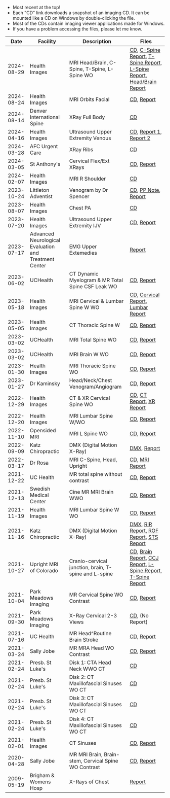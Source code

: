 - Most recent at the top!
- Each "CD" link downloads a snapshot of an imaging CD. It can be mounted like a CD on Windows by double-clicking the file.
- Most of the CDs contain imaging viewer applications made for Windows.
- If you have a problem accessing the files, please let me know.

| Date | Facility | Description | Files |
| ----- | ----- | ----- | ----- |
| 2024-08-29 | Health Images | MRI Head/Brain, C-Spine, T-Spine, L-Spine WO | [CD](https://pub-3175570f88a54b56a83f7f2d85dcb18a.r2.dev/2024-08-29%20Health%20Images%20%E2%80%94%20MRI%20of%20head-brain%2C%20c-spine%2C%20t-spine%2C%20l-spine%20WO.iso), [C-Spine Report](https://pub-3175570f88a54b56a83f7f2d85dcb18a.r2.dev/2024-08-29%20Health%20Images%20%E2%80%94%20MRI%20Cervical%20Report.pdf), [T-Spine Report](https://pub-3175570f88a54b56a83f7f2d85dcb18a.r2.dev/2024-08-29%20Health%20Images%20%E2%80%94%20MRI%20Thoracic%20Report.pdf), [L-Spine Report](https://pub-3175570f88a54b56a83f7f2d85dcb18a.r2.dev/2024-08-29%20Health%20Images%20%E2%80%94%20%20MRI%20Lumbar%20Report.pdf), [Head/Brain Report](https://pub-3175570f88a54b56a83f7f2d85dcb18a.r2.dev/2024-08-29%20Health%20Images%20%E2%80%94%20MRI%20Head%3ABrain%20WO%20Report.pdf) |
| 2024-08-24 | Health Images | MRI Orbits Facial | [CD](https://pub-3175570f88a54b56a83f7f2d85dcb18a.r2.dev/2024-08-24%20Health%20Images%20-%20MRI%20orbits%20%3A%20facial.iso), [Report](https://pub-3175570f88a54b56a83f7f2d85dcb18a.r2.dev/2024-08-24%20Health%20Images%20-%20MRI%20orbits%20%3A%20facial%20Report.pdf) |
| 2024-08-14 | Denver International Spine | XRay Full Body | [CD](https://pub-3175570f88a54b56a83f7f2d85dcb18a.r2.dev/2024-08-14%20Denver%20International%20Spine%20%E2%80%94%20XRay%20Full%20Body.iso) |
| 2024-04-16 | Health Images | Ultrasound Upper Extremity Venous | [CD](https://pub-3175570f88a54b56a83f7f2d85dcb18a.r2.dev/2024-04-16%20Health%20Images%20%E2%80%94%20Ultrasound%20Upper%20Extremety%20Venous.iso), [Report 1](https://pub-3175570f88a54b56a83f7f2d85dcb18a.r2.dev/2024-04-16%20Health%20Images%20%E2%80%94%20Ultrasound%20Upper%20Extremety%20Venous%20Report%201.pdf), [Report 2](https://pub-3175570f88a54b56a83f7f2d85dcb18a.r2.dev/2024-04-16%20Health%20Images%20%E2%80%94%20Ultrasound%20Upper%20Extremety%20Venous%20Report%202.pdf) |
| 2024-03-28 | AFC Urgent Care | XRay Ribs | [CD](https://pub-3175570f88a54b56a83f7f2d85dcb18a.r2.dev/2024-03-28%20AFC%20Urgent%20Care%20%E2%80%94%20XRay%20L%20Ribs.iso) |
| 2024-03-05 | St Anthony's | Cervical Flex/Ext XRays | [CD](https://pub-e1ff17b366054aa69805a58c62f790fd.r2.dev/2024-03-05%20St%20Anthony%20-%20Cervical%20XRAY%20Flex%3AExt.iso), [Report](https://pub-e1ff17b366054aa69805a58c62f790fd.r2.dev/2024-03-05%20St%20Anthony%20-%20Cervical%20XRAY%20Flex%3AExt.pdf) |
| 2024-02-07 | Health Images | MRI R Shoulder | [CD](https://pub-3175570f88a54b56a83f7f2d85dcb18a.r2.dev/2024-02-07%20Health%20Images%20-%20MRI%20R%20Shoulder.iso) |
| 2023-10-24 | Littleton Adventist | Venogram by Dr Spencer | [CD](https://pub-e1ff17b366054aa69805a58c62f790fd.r2.dev/2023-10-24%20Littleton%20Adventist%20-%20Spencer%20Venogram.iso), [PP Note](https://pub-e1ff17b366054aa69805a58c62f790fd.r2.dev/2023-10-24%20Littleon%20Adventist%20-%20Spencer%20Post-Procedure%20Note.pdf), [Report](https://pub-e1ff17b366054aa69805a58c62f790fd.r2.dev/2023-10-24%20Littleon%20Adventist%20-%20Spencer%20Report.pdf) |
| 2023-08-07 | Health Images | Chest PA | [CD](https://pub-3175570f88a54b56a83f7f2d85dcb18a.r2.dev/2023-08-07%20Health%20Images%20-%20CHEST%20PA.iso) |
| 2023-07-20 | Health Images | Ultrasound Upper Extremity IJV | [CD](https://pub-e1ff17b366054aa69805a58c62f790fd.r2.dev/2023-07-20%20Health%20Images%20-%20Ultrasound%20Upper%20Extremity%20IJV.iso), [Report](https://pub-e1ff17b366054aa69805a58c62f790fd.r2.dev/2023-07-20%20Health%20Images%20-%20Ultrasound%20Upper%20Extremity%20IJV%20Results.jpg) |
| 2023-07-17 | Advanced Neurological Evaluation and Treatment Center | EMG Upper Extemedies | [Report](https://pub-3175570f88a54b56a83f7f2d85dcb18a.r2.dev/2023-07-17%20Advanced%20Neurological%20Evaluation%20and%20Treatment%20Center%20-%20EMG%20Upper%20Extremeties.pdf) |
| 2023-06-02 | UCHealth | CT Dynamic Myelogram & MR Total Spine CSF Leak WO | [CD](https://pub-e1ff17b366054aa69805a58c62f790fd.r2.dev/2023-06-02%20UCHealth%20-%20CT%20Dynamic%20Myelogram%20%26%20MR%20Total%20Spine%20CSF%20Leak%20WO.iso), [Report](https://pub-e1ff17b366054aa69805a58c62f790fd.r2.dev/2023-06-02%20UCHealth%20-%20CT%20Dynamic%20Myelogram%20%26%20MR%20Total%20Spine%20CSF%20Leak%20WO%20Report.pdf) |
| 2023-05-18 | Health Images | MRI Cervical & Lumbar Spine W WO | [CD](https://pub-47b4fe43e32540f39efc5af24ade8af7.r2.dev/2023-05-18%20Health%20Images%20-%20MRI%20CERVICAL%20&%20LUMBAR%20SPINE%20W%20:%20WO%20.iso), [Cervical Report](https://pub-47b4fe43e32540f39efc5af24ade8af7.r2.dev/2023-05-18%20Health%20Images%20-%20MRI%20CERVICAL%20SPINE%20W%20WO%20Report.pdf), [Lumbar Report](https://pub-47b4fe43e32540f39efc5af24ade8af7.r2.dev/2023-05-18%20Health%20Images%20-%20MRI%20LUMBAR%20SPINE%20W%20WO%20Report.pdf) |
| 2023-05-05 | Health Images | CT Thoracic Spine W | [CD](https://pub-3175570f88a54b56a83f7f2d85dcb18a.r2.dev/2023-05-05%20Health%20Images%20-%20CT%20Abdomen%20%26%20Thoracic%20Spine%20W.iso), [Report](https://pub-3175570f88a54b56a83f7f2d85dcb18a.r2.dev/2023-05-05%20Health%20Images%20-%20CT%20Abdomen%20%26%20Thoracic%20Spine%20W.pdf) |
| 2023-03-02 | UCHealth | MRI Total Spine WO | [CD](https://pub-e1ff17b366054aa69805a58c62f790fd.r2.dev/2023-03-02%20UCHealth%20-%20MRI%20Total%20Spine.iso), [Report](https://pub-e1ff17b366054aa69805a58c62f790fd.r2.dev/2023-03-02%20UCHealth%20-%20MRI%20Total%20Spine%20Report.pdf) |
| 2023-03-02 | UCHealth | MRI Brain W WO | [CD](https://pub-e1ff17b366054aa69805a58c62f790fd.r2.dev/2023-03-02%20UCHealth%20-%20MRI%20Brain%20W%20WO.iso), [Report](https://pub-e1ff17b366054aa69805a58c62f790fd.r2.dev/2023-03-02%20UCHealth%20-%20MRI%20Brain%20W%20WO.pdf) |
| 2023-01-30 | Health Images | MRI Thoracic Spine WO | [CD](https://pub-47b4fe43e32540f39efc5af24ade8af7.r2.dev/2023-01-30%20Health%20Images%20-%20MRI%20Thoracic%20Spine%20WO.iso), [Report](https://pub-47b4fe43e32540f39efc5af24ade8af7.r2.dev/2023-01-30%20Health%20Images%20-%20MRI%20Thoracic%20Spine%20WO%20Report.pdf) |
| 2023-01-27 | Dr Kaminsky | Head/Neck/Chest Venogram/Angiogram | [CD](https://pub-47b4fe43e32540f39efc5af24ade8af7.r2.dev/2023-01-27%20Dr%20Kaminsky%20-%20Venogram%20Angiogram.iso), [Report](https://pub-47b4fe43e32540f39efc5af24ade8af7.r2.dev/2023-01-27%20Dr%20Kaminsky%20-%20Venogram%20Angiogram%20Report.pdf) |
| 2022-12-29 | Health Images | CT & XR Cervical Spine WO | [CD](https://pub-47b4fe43e32540f39efc5af24ade8af7.r2.dev/2022-12-29%20Health%20Images%20-%20CT%20&%20XR%20Cervical%20Spine.iso), [CT Report](https://pub-47b4fe43e32540f39efc5af24ade8af7.r2.dev/2022-12-29%20Health%20Images%20-%20CT%20Cervical%20Spine%20Report.pdf), [XR Report](https://pub-47b4fe43e32540f39efc5af24ade8af7.r2.dev/2022-12-29%20Health%20Images%20-%20XR%20Cervical%20Spine%20Report.pdf) |
| 2022-12-20 | Health Images | MRI Lumbar Spine W/WO | [CD](https://pub-47b4fe43e32540f39efc5af24ade8af7.r2.dev/2022-12-20%20Health%20Images%20-%20MRI%20Lumbar%20Spine%20W%20WO.iso), [Report](https://pub-47b4fe43e32540f39efc5af24ade8af7.r2.dev/2022-12-20%20Health%20Images%20-%20MRI%20Lumbar%20Spine%20W%20WO%20report.pdf) |
| 2022-11-10 | Opensided MRI | MRI L Spine WO | [CD](https://pub-47b4fe43e32540f39efc5af24ade8af7.r2.dev/2022-11-10%20Opensided%20MRI%20-%20L%20Spine%20WO.iso), [Report](https://pub-47b4fe43e32540f39efc5af24ade8af7.r2.dev/2022-11-10%20Opensided%20MRI%20-%20L%20Spine%20WO.pdf) |
| 2022-09-09 | Katz Chiropractic | DMX (Digital Motion X-Ray) | [DMX](https://pub-47b4fe43e32540f39efc5af24ade8af7.r2.dev/2022-09-09%20Katz%20Chiropractic%20-%20DMX2.avi), [Report](https://pub-47b4fe43e32540f39efc5af24ade8af7.r2.dev/2022-09-09%20Katz%20Chiropractic%20-%20DMX2%20Report.pdf) |
| 2022-03-17 | Dr Rosa | MRI C-Spine, Head, Upright | [CD](https://pub-47b4fe43e32540f39efc5af24ade8af7.r2.dev/2022-03-17%20Dr%20Rosa%20-%20MRI%20C-Spine,%20Head,%20Upright.iso), [MRI Report](https://pub-47b4fe43e32540f39efc5af24ade8af7.r2.dev/2022-03-17%20Dr%20Rosa%20-%20MRI.%20Report.docx) |
| 2021-12-22 | UC Health | MR total spine without contrast | [CD](https://pub-47b4fe43e32540f39efc5af24ade8af7.r2.dev/2021-12-22%20UC%20Health%20-%20MR%20total%20spine%20without%20contrast.iso), [Report](https://pub-47b4fe43e32540f39efc5af24ade8af7.r2.dev/2021-12-22%20UC%20Health%20-%20MR%20total%20spine%20without%20contrast%20-%20report.pdf) |
| 2021-12-13 | Swedish Medical Center |  Cine MR MRI Brain WWO | [CD](https://pub-47b4fe43e32540f39efc5af24ade8af7.r2.dev/2021-12-13%20Swedish%20Medical%20Center%20-%20CINE%20MR%20MRI%20BRAIN%20WWO.iso), [Report](https://pub-47b4fe43e32540f39efc5af24ade8af7.r2.dev/2021-12-13%20Swedish%20Medical%20Center%20-%20CINE%20MR%20MRI%20BRAIN%20WWO.pdf) |
| 2021-11-19 | Health Images |  MRI Lumbar Spine W WO | [CD](https://pub-47b4fe43e32540f39efc5af24ade8af7.r2.dev/2021-11-19%20Health%20Images%20-%20MRI%20Lumbar%20Spine%20W%20WO.iso), [Report](https://pub-47b4fe43e32540f39efc5af24ade8af7.r2.dev/2021-11-19%20Health%20Images%20-%20MRI%20Lumbar%20Spine%20W%20WO.pdf) |
| 2021-11-16 | Katz Chiropractic | DMX (Digital Motion X-Ray) | [DMX](https://pub-47b4fe43e32540f39efc5af24ade8af7.r2.dev/2021-11-16%20Katz%20Chirpractic%20-%20DMX.avi), [RIR Report](https://pub-47b4fe43e32540f39efc5af24ade8af7.r2.dev/2021-11-16%20Katz%20Chirpractic%20-%20Radiographic%20Impression%20Report.pdf), [ROF Report](https://pub-47b4fe43e32540f39efc5af24ade8af7.r2.dev/2021-11-16%20Katz%20Chirpractic%20-%20Report%20of%20Findings.pdf), [STS Report](https://pub-47b4fe43e32540f39efc5af24ade8af7.r2.dev/2021-11-16%20Katz%20Chirpractic%20-%20Summary%20Travel%20Sheet.pdf) |
| 2021-10-27 | Upright MRI of Colorado | Cranio-cervical junction, brain, T-spine and L-spine | [CD](https://pub-47b4fe43e32540f39efc5af24ade8af7.r2.dev/2021-10-27%20Upright%20MRI%20of%20Colorado%20-%20CCJ,%20Brain,%20T-spine%20and%20L-spine.iso), [Brain Report](https://pub-47b4fe43e32540f39efc5af24ade8af7.r2.dev/2021-10-27%20Upright%20MRI%20-%20BRAIN.pdf), [CCJ Report](https://pub-47b4fe43e32540f39efc5af24ade8af7.r2.dev/2021-10-27%20Upright%20MRI%20-%20CCJ.pdf), [L-Spine Report](https://pub-47b4fe43e32540f39efc5af24ade8af7.r2.dev/2021-10-27%20Upright%20MRI%20-%20LSPINE.pdf), [T-Spine Report](https://pub-47b4fe43e32540f39efc5af24ade8af7.r2.dev/2021-10-27%20Upright%20MRI%20-%20TSPINE.pdf) |
| 2021-10-04 | Park Meadows Imaging | MR Cervical Spine WO Contrast |  [CD](https://pub-47b4fe43e32540f39efc5af24ade8af7.r2.dev/2021-10-04%20Park%20Meadows%20Imaging%20-%20MR%20Cervical%20Spine%20WO%20Contrast.iso), [Report](https://pub-47b4fe43e32540f39efc5af24ade8af7.r2.dev/2021-10-04%20Park%20Meadows%20Imaging%20-%20MR%20Cervical%20Spine%20WO%20Contrast.pdf) |
| 2021-09-30 | Park Meadows Imaging | X-Ray Cervical 2-3 Views | [CD](https://pub-47b4fe43e32540f39efc5af24ade8af7.r2.dev/2021-09-30%20Park%20Meadows%20Imaging%20-%20X-RAY%20CERVICAL%202-3%20VIEWS.iso), (No Report) |
| 2021-07-16 | UC Health | MR Head^Routine Brain Stroke | [CD](https://pub-47b4fe43e32540f39efc5af24ade8af7.r2.dev/2021-07-16%20UC%20Health%20-%20MR%20HEAD^ROUTINE%20BRAIN%20STROKE.iso), [Report](https://pub-47b4fe43e32540f39efc5af24ade8af7.r2.dev/2021-07-16%20UC%20Health%20-%20MR%20HEAD^ROUTINE%20BRAIN%20STROKE.pdf) |
| 2021-03-24 | Sally Jobe | MR MRA Head WO Contrast | [CD](https://pub-47b4fe43e32540f39efc5af24ade8af7.r2.dev/2021-03-24%20Sally%20Jobe%20-%20MR%20MRA%20HEAD%20WO%20CONTRAST.iso), [Report](https://pub-47b4fe43e32540f39efc5af24ade8af7.r2.dev/2021-03-24%20Sally%20Jobe%20-%20MR%20MRA%20HEAD%20WO%20CONTRAST.pdf) |
| 2021-02-24 | Presb. St Luke's | Disk 1: CTA Head Neck WWO CT | [CD](https://pub-47b4fe43e32540f39efc5af24ade8af7.r2.dev/2021-02-24%20PSL%20-%20Disk%201%20-%20CTA%20HEAD%20NECK%20WWO%20CT.iso) |
| 2021-02-24 | Presb. St Luke's | Disk 2: CT Maxillofascial Sinuses WO CT | [CD](https://pub-47b4fe43e32540f39efc5af24ade8af7.r2.dev/2021-02-24%20PSL%20-%20Disk%202%20-%20CT%20MAXILLOFASCIAL%20SINUSES%20WO%20CT.iso) |
| 2021-02-24 | Presb. St Luke's | Disk 3: CT Maxillofascial Sinuses WO CT | [CD](https://pub-47b4fe43e32540f39efc5af24ade8af7.r2.dev/2021-02-24%20PSL%20-%20Disk%203%20-%20CT%20MAXILLOFASCIAL%20SINUSES%20WO%20CT.iso) |
| 2021-02-24 | Presb. St Luke's | Disk 4: CT Maxillofascial Sinuses WO CT |  [CD](https://pub-47b4fe43e32540f39efc5af24ade8af7.r2.dev/2021-02-24%20PSL%20-%20Disk%204%20-%20CT%20MAXILLOFASCIAL%20SINUSES%20WO%20CT.iso) |
| 2021-02-01 | Health Images | CT Sinuses | [CD](https://pub-47b4fe43e32540f39efc5af24ade8af7.r2.dev/2021-02-01%20Health%20Images%20-%20CT%20Sinuses.iso), [Report](https://pub-47b4fe43e32540f39efc5af24ade8af7.r2.dev/2021-02-01%20Health%20Images%20-%20CT%20Sinuses%20-%20Report.pdf) |
| 2020-04-28 | Sally Jobe | MR MRI Brain, Brain-stem, Cervical Spine WO Contrast | [CD](https://pub-47b4fe43e32540f39efc5af24ade8af7.r2.dev/2020-04-28%20Sally%20Jobe%20-%20MR%20MRI%20BRAIN%20&%20BRAIN-STEM%20WO%20CONTRAST,%20CERVICAL%20SPINE%20WO%20CONSTRAST.iso), [Report](https://pub-47b4fe43e32540f39efc5af24ade8af7.r2.dev/2020-04-28%20Sally%20Jobe%20-%20MR%20MRI%20BRAIN%20&%20BRAIN-STEM%20WO%20CONTRAST,%20CERVICAL%20SPINE%20WO%20CONSTRAST%20-%20Report.pdf) |
| 2009-05-19 | Brigham & Womens Hosp | X-Rays of Chest | [Report](https://pub-3175570f88a54b56a83f7f2d85dcb18a.r2.dev/2009-05-19%20BRIGHAM%20AND%20WOMEN'S%20HOSPITAL%20-%20fractures.pdf) |
